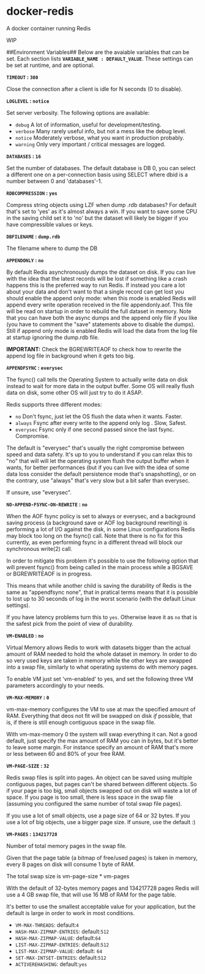 docker-redis
============

A docker container running Redis

WIP



##Environment Variables##
Below are the avaiable variables that can be set. Each section lists **`VARIABLE_NAME : DEFAULT_VALUE`**. These settings can be set at runtime, and are optional.

**`TIMEOUT` : `300`**

Close the connection after a client is idle for N seconds (0 to disable).

**`LOGLEVEL` : `notice`**

Set server verbosity. The following options are available:

* `debug` A lot of information, useful for development/testing.
* `verbose` Many rarely useful info, but not a mess like the debug level.
* `notice` Moderately verbose, what you want in production probably.
* `warning` Only very important / critical messages are logged.
    
**`DATABASES` : `16`**

Set the number of databases. The default database is DB 0, you can select a different one on a per-connection basis using SELECT <dbid> where dbid is a number between 0 and 'databases'-1.


**`RDBCOMPRESSION` : `yes`**

Compress string objects using LZF when dump .rdb databases? For default that's set to 'yes' as it's almost always a win. If you want to save some CPU in the saving child set it to 'no' but the dataset will likely be bigger if you have compressible values or keys.


**`DBFILENAME` : `dump.rdb`**

The filename where to dump the DB


**`APPENDONLY` : `no`**

By default Redis asynchronously dumps the dataset on disk. If you can live with the idea that the latest records will be lost if something like a crash happens this is the preferred way to run Redis. If instead you care a lot about your data and don't want to that a single record can get lost you should enable the append only mode: when this mode is enabled Redis will append every write operation received in the file appendonly.aof. This file will be read on startup in order to rebuild the full dataset in memory. Note that you can have both the async dumps and the append only file if you like (you have to comment the "save" statements above to disable the dumps). Still if append only mode is enabled Redis will load the data from the log file at startup ignoring the dump.rdb file.


**IMPORTANT:** Check the BGREWRITEAOF to check how to rewrite the append log file in background when it gets too big.


**`APPENDFSYNC` : `everysec`**

The fsync() call tells the Operating System to actually write data on disk instead to wait for more data in the output buffer. Some OS will really flush data on disk, some other OS will just try to do it ASAP.

Redis supports three different modes:


* `no` Don't fsync, just let the OS flush the data when it wants. Faster.
* `always` Fsync after every write to the append only log . Slow, Safest.
* `everysec` Fsync only if one second passed since the last fsync. Compromise.


The default is "everysec" that's usually the right compromise between speed and data safety. It's up to you to understand if you can relax this to "no" that will will let the operating system flush the output buffer when it wants, for better performances (but if you can live with the idea of some data loss consider the default persistence mode that's snapshotting), or on the contrary, use "always" that's very slow but a bit safer than everysec.


If unsure, use "everysec".


**`NO-APPEND-FSYNC-ON-REWRITE` : `no`**

When the AOF fsync policy is set to always or everysec, and a background saving process (a background save or AOF log background rewriting) is performing a lot of I/O against the disk, in some Linux configurations Redis may block too long on the fsync() call. Note that there is no fix for this currently, as even performing fsync in a different thread will block our synchronous write(2) call.

In order to mitigate this problem it's possible to use the following option that will prevent fsync() from being called in the main process while a BGSAVE or BGREWRITEAOF is in progress.

This means that while another child is saving the durability of Redis is the same as "appendfsync none", that in pratical terms means that it is possible to lost up to 30 seconds of log in the worst scenario (with the default Linux settings).

If you have latency problems turn this to `yes`. Otherwise leave it as `no` that is the safest pick from the point of view of durability.


**`VM-ENABLED` : `no`**

Virtual Memory allows Redis to work with datasets bigger than the actual amount of RAM needed to hold the whole dataset in memory. In order to do so very used keys are taken in memory while the other keys are swapped into a swap file, similarly to what operating systems do with memory pages.

To enable VM just set 'vm-enabled' to yes, and set the following three VM parameters accordingly to your needs.


**`VM-MAX-MEMORY` : `0`**

vm-max-memory configures the VM to use at max the specified amount of RAM. Everything that deos not fit will be swapped on disk *if* possible, that is, if there is still enough contiguous space in the swap file.

With vm-max-memory 0 the system will swap everything it can. Not a good default, just specify the max amount of RAM you can in bytes, but it's better to leave some margin. For instance specify an amount of RAM that's more or less between 60 and 80% of your free RAM.


**`VM-PAGE-SIZE` : `32`**

Redis swap files is split into pages. An object can be saved using multiple contiguous pages, but pages can't be shared between different objects. So if your page is too big, small objects swapped out on disk will waste a lot of space. If you page is too small, there is less space in the swap file (assuming you configured the same number of total swap file pages).

If you use a lot of small objects, use a page size of 64 or 32 bytes. If you use a lot of big objects, use a bigger page size. If unsure, use the default :)


**`VM-PAGES` : `134217728`**

Number of total memory pages in the swap file.

Given that the page table (a bitmap of free/used pages) is taken in memory, every 8 pages on disk will consume 1 byte of RAM.

The total swap size is vm-page-size * vm-pages

With the default of 32-bytes memory pages and 134217728 pages Redis will use a 4 GB swap file, that will use 16 MB of RAM for the page table.

It's better to use the smallest acceptable value for your application, but the default is large in order to work in most conditions.


* `VM-MAX-THREADS`: default:`4`
* `HASH-MAX-ZIPMAP-ENTRIES`: default:`512`
* `HASH-MAX-ZIPMAP-VALUE`: default:`64`
* `LIST-MAX-ZIPMAP-ENTRIES`: default:`512`
* `LIST-MAX-ZIPMAP-VALUE`: default: `64`
* `SET-MAX-INTSET-ENTRIES`: default:`512`
* `ACTIVEREHASHING`: default:`yes`
